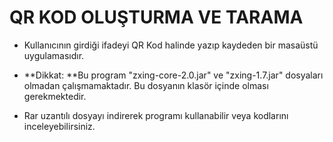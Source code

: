 # QR KOD OLUŞTURMA VE TARAMA

- Kullanıcının girdiği ifadeyi QR Kod halinde yazıp kaydeden bir masaüstü uygulamasıdır.

- **Dikkat: **Bu program "zxing-core-2.0.jar" ve "zxing-1.7.jar" dosyaları olmadan çalışmamaktadır. Bu dosyanın klasör içinde olması gerekmektedir.

- Rar uzantılı dosyayı indirerek programı kullanabilir veya kodlarını inceleyebilirsiniz.
